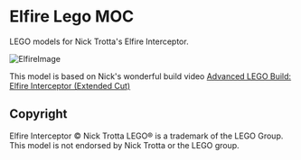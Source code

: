 # Elfire Lego MOC

LEGO models for Nick Trotta's Elfire Interceptor.

![ElfireImage](https://c1.staticflickr.com/1/711/22273819138_2ff067f2fb.jpg)

This model is based on Nick's wonderful build video [Advanced LEGO Build: Elfire Interceptor (Extended Cut)](https://www.youtube.com/watch?v=8UNP6oQoIAw)

## Copyright 

Elfire Interceptor &copy; Nick Trotta
LEGO® is a trademark of the LEGO Group.
This model is not endorsed by Nick Trotta or the LEGO group.

